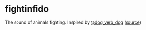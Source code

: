 # fightinfido
The sound of animals fighting. Inspired by [@dog_verb_dog](https://twitter.com/dog_verb_dog) ([source](https://cheapbotsdonequick.com/source/fightinfido))
